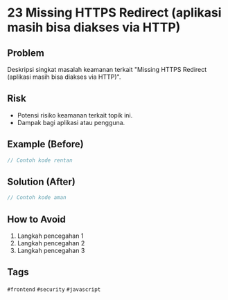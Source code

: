 # 23 Missing HTTPS Redirect (aplikasi masih bisa diakses via HTTP)

## Problem
Deskripsi singkat masalah keamanan terkait "Missing HTTPS Redirect (aplikasi masih bisa diakses via HTTP)".

## Risk
- Potensi risiko keamanan terkait topik ini.
- Dampak bagi aplikasi atau pengguna.

## Example (Before)
```javascript
// Contoh kode rentan
```

## Solution (After)
```javascript
// Contoh kode aman
```

## How to Avoid
1. Langkah pencegahan 1
2. Langkah pencegahan 2
3. Langkah pencegahan 3

## Tags
`#frontend` `#security` `#javascript`
